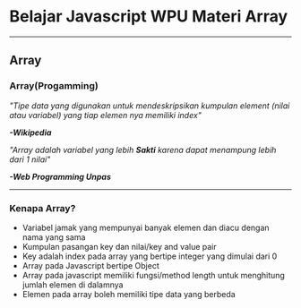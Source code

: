 # Belajar Javascript WPU Materi Array
---
## Array
### Array(Progamming)
*"Tipe data yang digunakan untuk mendeskripsikan kumpulan element (nilai atau variabel) yang tiap elemen nya memiliki index"*


***-Wikipedia***

*"Array adalah variabel yang lebih **Sakti** karena dapat menampung lebih dari 1 nilai"*


***-Web Programming Unpas*** 

---
### Kenapa Array?
* Variabel jamak yang mempunyai banyak elemen dan diacu dengan nama yang sama
* Kumpulan pasangan key dan nilai/key and value pair
* Key adalah index pada array yang bertipe integer yang dimulai dari 0
* Array pada Javascript bertipe Object
* Array pada javascript memiliki fungsi/method length untuk menghitung jumlah elemen di dalamnya
* Elemen pada array boleh memiliki tipe data yang berbeda

